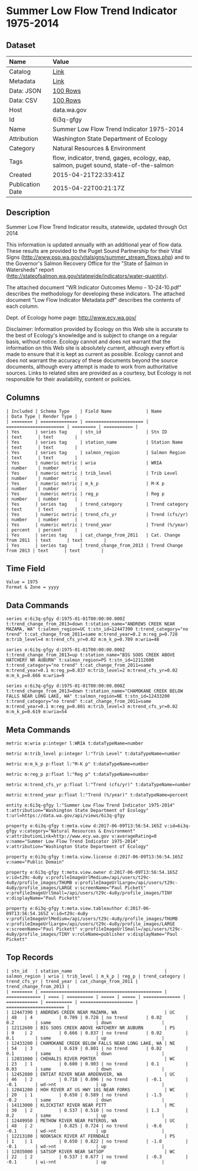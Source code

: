 # Summer Low Flow Trend Indicator 1975-2014

## Dataset

| Name | Value |
| :--- | :---- |
| Catalog | [Link](https://catalog.data.gov/dataset/summer-low-flow-trend-indicator-1975-2014) |
| Metadata | [Link](https://data.wa.gov/api/views/6i3q-gfgy) |
| Data: JSON | [100 Rows](https://data.wa.gov/api/views/6i3q-gfgy/rows.json?max_rows=100) |
| Data: CSV | [100 Rows](https://data.wa.gov/api/views/6i3q-gfgy/rows.csv?max_rows=100) |
| Host | data.wa.gov |
| Id | 6i3q-gfgy |
| Name | Summer Low Flow Trend Indicator 1975-2014 |
| Attribution | Washington State Department of Ecology |
| Category | Natural Resources & Environment |
| Tags | flow, indicator, trend, gages, ecology, eap, salmon, puget sound, state-of-the-salmon |
| Created | 2015-04-21T22:33:41Z |
| Publication Date | 2015-04-22T00:21:17Z |

## Description

Summer Low Flow Trend Indicator results, statewide, updated through Oct 2014 

This information is updated annually with an additional year of flow data. These results are provided to the Puget Sound Partnership for their Vital Signs (http://www.psp.wa.gov/vitalsigns/summer_stream_flows.php) and to the Governor's Salmon Recovery Office for the "State of Salmon in Watersheds" report (http://stateofsalmon.wa.gov/statewide/indicators/water-quantity). 

The attached document "WR Indicator Outcomes Memo - 10-24-10.pdf" describes the methodology for developing these indicators. The attached document "Low Flow Indicator Metadata.pdf" describes the contents of each column. 

Dept. of Ecology home page: http://www.ecy.wa.gov/ 

Disclaimer: 
Information provided by Ecology on this Web site is accurate to the best of Ecology's knowledge and is subject to change on a regular basis, without notice. Ecology cannot and does not warrant that the information on this Web site is absolutely current, although every effort is made to ensure that it is kept as current as possible. Ecology cannot and does not warrant the accuracy of these documents beyond the source documents, although every attempt is made to work from authoritative sources. Links to related sites are provided as a courtesy, but Ecology is not responsible for their availability, content or policies.

## Columns

```ls
| Included | Schema Type    | Field Name             | Name                   | Data Type | Render Type |
| ======== | ============== | ====================== | ====================== | ========= | =========== |
| Yes      | series tag     | stn_id                 | Stn ID                 | text      | text        |
| Yes      | series tag     | station_name           | Station Name           | text      | text        |
| Yes      | series tag     | salmon_region          | Salmon Region          | text      | text        |
| Yes      | numeric metric | wria                   | WRIA                   | number    | number      |
| Yes      | numeric metric | trib_level             | Trib Level             | number    | number      |
| Yes      | numeric metric | m_k_p                  | M-K p                  | number    | number      |
| Yes      | numeric metric | reg_p                  | Reg p                  | number    | number      |
| Yes      | series tag     | trend_category         | Trend category         | text      | text        |
| Yes      | numeric metric | trend_cfs_yr           | Trend (cfs/yr)         | number    | number      |
| Yes      | numeric metric | trend_year             | Trend (%/year)         | percent   | percent     |
| Yes      | series tag     | cat_change_from_2011   | Cat. Change from 2011  | text      | text        |
| Yes      | series tag     | trend_change_from_2013 | Trend Change from 2013 | text      | text        |
```

## Time Field

```ls
Value = 1975
Format & Zone = yyyy
```

## Data Commands

```ls
series e:6i3q-gfgy d:1975-01-01T00:00:00.000Z t:trend_change_from_2013=down t:station_name="ANDREWS CREEK NEAR MAZAMA, WA" t:salmon_region=UC t:stn_id=12447390 t:trend_category="no trend" t:cat_change_from_2011=same m:trend_year=0.2 m:reg_p=0.728 m:trib_level=4 m:trend_cfs_yr=0.02 m:m_k_p=0.709 m:wria=48

series e:6i3q-gfgy d:1975-01-01T00:00:00.000Z t:trend_change_from_2013=up t:station_name="BIG SOOS CREEK ABOVE HATCHERY NR AUBURN" t:salmon_region=PS t:stn_id=12112600 t:trend_category="no trend" t:cat_change_from_2011=same m:trend_year=0.1 m:reg_p=0.837 m:trib_level=2 m:trend_cfs_yr=0.02 m:m_k_p=0.666 m:wria=9

series e:6i3q-gfgy d:1975-01-01T00:00:00.000Z t:trend_change_from_2013=down t:station_name="CHAMOKANE CREEK BELOW FALLS NEAR LONG LAKE, WA" t:salmon_region=NE t:stn_id=12433200 t:trend_category="no trend" t:cat_change_from_2011=same m:trend_year=0.1 m:reg_p=0.801 m:trib_level=3 m:trend_cfs_yr=0.02 m:m_k_p=0.619 m:wria=54
```

## Meta Commands

```ls
metric m:wria p:integer l:WRIA t:dataTypeName=number

metric m:trib_level p:integer l:"Trib Level" t:dataTypeName=number

metric m:m_k_p p:float l:"M-K p" t:dataTypeName=number

metric m:reg_p p:float l:"Reg p" t:dataTypeName=number

metric m:trend_cfs_yr p:float l:"Trend (cfs/yr)" t:dataTypeName=number

metric m:trend_year p:float l:"Trend (%/year)" t:dataTypeName=percent

entity e:6i3q-gfgy l:"Summer Low Flow Trend Indicator 1975-2014" t:attribution="Washington State Department of Ecology" t:url=https://data.wa.gov/api/views/6i3q-gfgy

property e:6i3q-gfgy t:meta.view d:2017-06-09T13:56:54.165Z v:id=6i3q-gfgy v:category="Natural Resources & Environment" v:attributionLink=http://www.ecy.wa.gov v:averageRating=0 v:name="Summer Low Flow Trend Indicator 1975-2014" v:attribution="Washington State Department of Ecology"

property e:6i3q-gfgy t:meta.view.license d:2017-06-09T13:56:54.165Z v:name="Public Domain"

property e:6i3q-gfgy t:meta.view.owner d:2017-06-09T13:56:54.165Z v:id=t29c-4u8y v:profileImageUrlMedium=/api/users/t29c-4u8y/profile_images/THUMB v:profileImageUrlLarge=/api/users/t29c-4u8y/profile_images/LARGE v:screenName="Paul Pickett" v:profileImageUrlSmall=/api/users/t29c-4u8y/profile_images/TINY v:displayName="Paul Pickett"

property e:6i3q-gfgy t:meta.view.tableauthor d:2017-06-09T13:56:54.165Z v:id=t29c-4u8y v:profileImageUrlMedium=/api/users/t29c-4u8y/profile_images/THUMB v:profileImageUrlLarge=/api/users/t29c-4u8y/profile_images/LARGE v:screenName="Paul Pickett" v:profileImageUrlSmall=/api/users/t29c-4u8y/profile_images/TINY v:roleName=publisher v:displayName="Paul Pickett"
```

## Top Records

```ls
| stn_id   | station_name                                   | salmon_region | wria | trib_level | m_k_p | reg_p | trend_category | trend_cfs_yr | trend_year | cat_change_from_2011 | trend_change_from_2013 | 
| ======== | ============================================== | ============= | ==== | ========== | ===== | ===== | ============== | ============ | ========== | ==================== | ====================== | 
| 12447390 | ANDREWS CREEK NEAR MAZAMA, WA                  | UC            | 48   | 4          | 0.709 | 0.728 | no trend       | 0.02         | 0.2        | same                 | down                   | 
| 12112600 | BIG SOOS CREEK ABOVE HATCHERY NR AUBURN        | PS            | 9    | 2          | 0.666 | 0.837 | no trend       | 0.02         | 0.1        | same                 | up                     | 
| 12433200 | CHAMOKANE CREEK BELOW FALLS NEAR LONG LAKE, WA | NE            | 54   | 3          | 0.619 | 0.801 | no trend       | 0.02         | 0.1        | same                 | down                   | 
| 12031000 | CHEHALIS RIVER PORTER                          | WC            | 23   | 1          | 0.600 | 0.903 | no trend       | 0.1          | 0.03       | same                 | down                   | 
| 12452800 | ENTIAT RIVER NEAR ARDENVOIR, WA                | UC            | 46   | 2          | 0.718 | 0.896 | no trend       | -0.1         | -0.1       | wd->nt               | up                     | 
| 12041200 | HOH RIVER AT US HWY 101 NEAR FORKS             | WC            | 20   | 1          | 0.650 | 0.589 | no trend       | -1.5         | -0.2       | same                 | down                   | 
| 14113000 | KLICKITAT RIVER NEAR PITT                      | MC            | 30   | 2          | 0.537 | 0.510 | no trend       | 1.3          | 0.2        | same                 | up                     | 
| 12449950 | METHOW RIVER NEAR PATEROS, WA                  | UC            | 48   | 2          | 0.825 | 0.724 | no trend       | -0.6         | -0.1       | wd->nt               | up                     | 
| 12213100 | NOOKSACK RIVER AT FERNDALE                     | PS            | 1    | 1          | 0.650 | 0.822 | no trend       | -1.0         | -0.1       | wd->nt               | up                     | 
| 12035000 | SATSOP RIVER NEAR SATSOP                       | WC            | 22   | 2          | 0.537 | 0.677 | no trend       | -0.3         | -0.1       | wi->nt               | up                     | 
```
